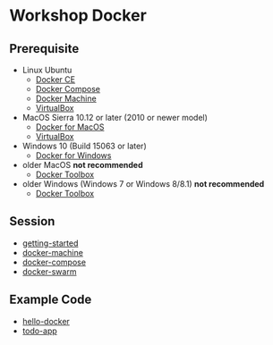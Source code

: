 # Workshop Docker

## Prerequisite

- Linux Ubuntu
    - [Docker CE](https://docs.docker.com/install/linux/docker-ce/ubuntu/)
    - [Docker Compose](https://docs.docker.com/compose/install/)
    - [Docker Machine](https://docs.docker.com/machine/install-machine/)
    - [VirtualBox](https://www.virtualbox.org/wiki/Downloads)
- MacOS Sierra 10.12 or later (2010 or newer model)
    - [Docker for MacOS](https://docs.docker.com/docker-for-mac/install/)
    - [VirtualBox](https://www.virtualbox.org/wiki/Downloads)
- Windows 10 (Build 15063 or later)
    - [Docker for Windows](https://docs.docker.com/docker-for-windows/install/)
- older MacOS **not recommended**
    - [Docker Toolbox](https://docs.docker.com/toolbox/toolbox_install_mac/)
- older Windows (Windows 7 or Windows 8/8.1) **not recommended**
    - [Docker Toolbox](https://docs.docker.com/toolbox/toolbox_install_windows/)

## Session

- [getting-started](sections/i-getting-started.md)
- [docker-machine](sections/ii-docker-machine.md)
- [docker-compose](sections/iii-docker-compose.md)
- [docker-swarm](sections/iv-docker-swarm.md)

## Example Code

- [hello-docker](example/hello-docker)
- [todo-app](example/todo-app)